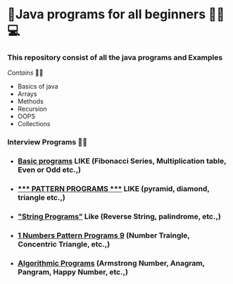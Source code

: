 # 🍵Java programs for all beginners 👩‍💻💻
### This repository consist of all the java programs and Examples
*Contains* 🫣🫣
- Basics of java
- Arrays
- Methods
- Recursion
- OOPS
- Collections
### Interview Programs 🧠🧠
- ### [Basic programs](https://github.com/Venumadhavmule/Java_All_Programs/tree/master/src/Simple_programs) LIKE (Fibonacci Series, Multiplication table, Even or Odd etc.,) 
- ### [*** PATTERN PROGRAMS ***](https://github.com/Venumadhavmule/Java_All_Programs/tree/master/src/PatternPrograms/StarPatterns) LIKE (pyramid, diamond, triangle etc.,)
- ### ["String Programs"](https://github.com/Venumadhavmule/Java_All_Programs/tree/master/src/Lecture/String/StringsProblems) Like (Reverse String, palindrome, etc.,)
- ### [1 Numbers Pattern Programs 9](https://github.com/Venumadhavmule/Java_All_Programs/tree/master/src/PatternPrograms/NumbersPattern) (Number Traingle, Concentric Triangle, etc.,)
- ### [Algorithmic Programs](https://github.com/Venumadhavmule/Java_All_Programs/tree/master/src/AlgorithmicPrograms) (Armstrong Number, Anagram, Pangram, Happy Number, etc.,)

